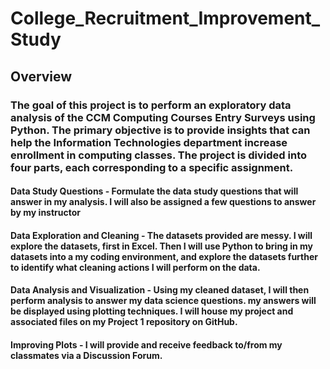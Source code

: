 # College_Recruitment_Improvement_Study

## Overview

### The goal of this project is to perform an exploratory data analysis of the CCM Computing Courses Entry Surveys using Python. The primary objective is to provide insights that can help the Information Technologies department increase enrollment in computing classes. The project is divided into four parts, each corresponding to a specific assignment.

#### Data Study Questions - Formulate the data study questions that will answer in my analysis.  I will also be assigned a few questions to answer by my instructor

#### Data Exploration and Cleaning - The datasets provided are messy.  I will explore the datasets, first in Excel. Then I will use Python to bring in my datasets into a my coding environment, and explore the datasets further to identify what cleaning actions I will perform on the data.

#### Data Analysis and Visualization - Using my cleaned dataset, I will then perform analysis to answer my data science questions.  my answers will be displayed using plotting techniques.  I will house my project and associated files on my Project 1 repository on GitHub.

#### Improving Plots - I will provide and receive feedback to/from my classmates via a Discussion Forum.
